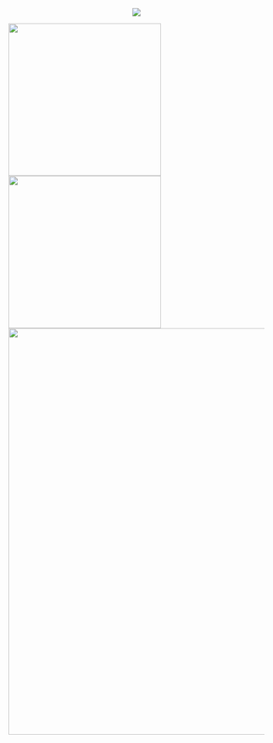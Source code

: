 <!-- https://github.com/kyechan99/capsule-render -->
<p align="center">
<img src="https://capsule-render.vercel.app/api?type=venom&height=300&color=gradient&text=Hi%20" />
</p>
<!-- https://github.com/kyechan99/capsule-render](https://github.com/anuraghazra/github-readme-stats -->
<img align="center" width="300" src="https://github-readme-stats.vercel.app/api?username=YHOAUANN&theme=transparent&show_icons=true&hide_border=true" />
<img align="center" width="300" src="https://github-readme-stats.vercel.app/api/top-langs/?username=anuraghazra"&layout=compact/>
<!-- https://github.com/Ashutosh00710/github-readme-activity-graph -->
<img width="800" src="https://github-readme-activity-graph.vercel.app/graph?username=YHOAUANN&theme=github-compact&hide_border=true&area=true" />


